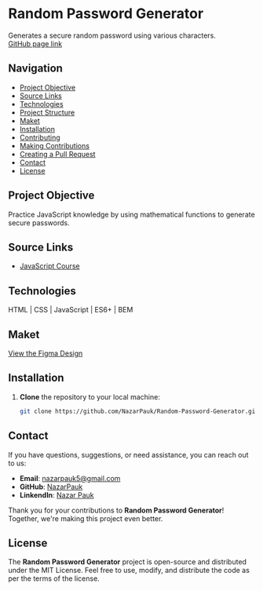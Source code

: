 # Random Password Generator
Generates a secure random password using various characters.  
[GitHub page link](https://github.com/NazarPauk/Random-Password-Generator)

## Navigation
- [Project Objective](#project-objective)
- [Source Links](#source-links)
- [Technologies](#technologies)
- [Project Structure](#project-structure)
- [Maket](#maket)
- [Installation](#installation)
- [Contributing](#contributing)
- [Making Contributions](#making-contributions)
- [Creating a Pull Request](#creating-a-pull-request)
- [Contact](#contact)
- [License](#license)

## Project Objective
Practice JavaScript knowledge by using mathematical functions to generate secure passwords.

## Source Links
- [JavaScript Course](https://v2.scrimba.com/learn-javascript-c0v:toc)

## Technologies  
HTML | CSS | JavaScript | ES6+ | BEM  

## Maket 
[View the Figma Design](https://www.figma.com/design/NEj9JDycMjF3XKXq7swoc9/Random-Password-Generator-(New-version)?node-id=0-1&node-type=canvas)

## Installation  
1. **Clone** the repository to your local machine:
   ```bash
   git clone https://github.com/NazarPauk/Random-Password-Generator.git
   ```

## Contact
If you have questions, suggestions, or need assistance, you can reach out to us:
- **Email**: nazarpauk5@gmail.com
- **GitHub**: [NazarPauk](https://github.com/NazarPauk)
- **LinkendIn**: [Nazar Pauk](www.linkedin.com/in/nazar-pauk)

Thank you for your contributions to **Random Password Generator**! Together, we're making this project even better.

## License
The **Random Password Generator** project is open-source and distributed under the MIT License. Feel free to use, modify, and distribute the code as per the terms of the license.
